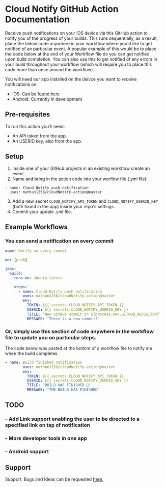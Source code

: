 # Cloud Notify GitHub Action Documentation

Receive push notifications on your iOS device via this GitHub action to notify you of the progress of your builds.
This runs sequentially, as a result, place the below code anywhere in your workflow where you'd like to get notified of an particular event.
A popular example of this would be to place the code below at the end of your Workflow file do you can get notified upon build completion.
You can also use this to get notified of any errors in your build throughout your workflow (which will require you to place this code more than once around the workflow).

You will need our app installed on the deivce you want to receive notifications on.

- iOS: [Can be found here](https://apps.apple.com/gb/app/cloud-notify/id1549955568)
- Android: Currently in development

## Pre-requisites

To run this action you'll need:

- An API token from the app.
- An USERID key, also from the app.

## Setup

1. Inside one of your GitHub projects in an existing workflow create an event.
2. Name and bring in the action code into your worflow file (.yml file):

```
- name: Cloud Notify push notification
  uses: nathan1258/cloudNotify-action@master
```

3. Add a new secret `CLOUD_NOTIFY_API_TOKEN` and `CLOUD_NOTIFY_USERID_KEY` (both found in the app) inside your repo's settings.
4. Commit your update .yml file.

## Example Workflows

### You can send a notification on every commit

```yaml
name: Notify on every commit

on: [push]

jobs:
  build:
    runs-on: ubuntu-latest

    steps:
      - name: Cloud Notify push notification
        uses: nathan1258/cloudNotify-action@master
        env:
          TOKEN: ${{ secrets.CLOUD_NOTIFY_API_TOKEN }}
          USERID: ${{ secrets.CLOUD_NOTIFY_USERID_KEY }}
          TITLE: `New GitHub commit on ${process.env.GITHUB_REPOSITORY} 🎉`
          MESSAGE: "There is a new commit!"
```

### Or, simply use this section of code anywhere in the workflow file to update you on particular steps.

The code below was pasted at the bottom of a workflow file to notify me when the build completes

```yaml
- name: Build finished notification
        uses: nathan1258/cloudNotify-action@master
        env:
          TOKEN: ${{ secrets.CLOUD_NOTIFY_API_TOKEN }}
          USERID: ${{ secrets.CLOUD_NOTIFY_USERID_KEY }}
          TITLE: "BUILD HAS FINISHED 🎉"
          MESSAGE: "THE BUILD HAS FINISHED"
```

## TODO

### - Add Link support enabling the user to be directed to a specified link on tap of notification

### - More developer tools in one app

### - Android support

## Support

Support, Bugs and Ideas can be requested [here.](mailto:nathan@ellisn.com)
